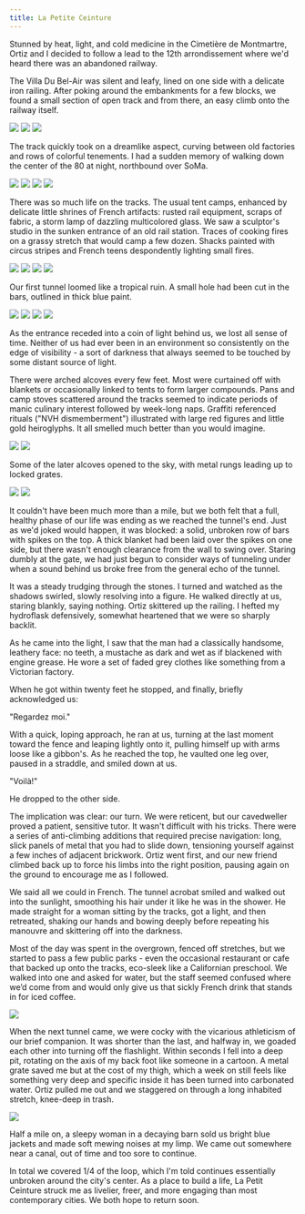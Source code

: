 ```yaml
---
title: La Petite Ceinture
---
```


Stunned by heat, light, and cold medicine in the Cimetière de Montmartre, Ortiz and I decided to follow a lead to the 12th arrondissement where we'd heard there was an abandoned railway.

The Villa Du Bel-Air was silent and leafy, lined on one side with a delicate iron railing. After poking around the embankments for a few blocks, we found a small section of open track and from there, an easy climb onto the railway itself.

![](1.JPG)
![](2.JPG)
![](3.JPG)

The track quickly took on a dreamlike aspect, curving between old factories and rows of colorful tenements. I had a sudden memory of walking down the center of the 80 at night, northbound over SoMa.

![](4.JPG)
![](5.JPG)
![](6.JPG)
![](7.JPG)

There was so much life on the tracks. The usual tent camps, enhanced by delicate little shrines of French artifacts: rusted rail equipment, scraps of fabric, a storm lamp of dazzling multicolored glass. We saw a sculptor's studio in the sunken entrance of an old rail station. Traces of cooking fires on a grassy stretch that would camp a few dozen. Shacks painted with circus stripes and French teens despondently lighting small fires.

![](8.JPG)
![](9.JPG)
![](10.JPG)
![](11.JPG)

Our first tunnel loomed like a tropical ruin. A small hole had been cut in the bars, outlined in thick blue paint.

![](12.JPG)
![](13.JPG)
![](14.JPG)
![](15.JPG)

As the entrance receded into a coin of light behind us, we lost all sense of time. Neither of us had ever been in an environment so consistently on the edge of visibility - a sort of darkness that always seemed to be touched by some distant source of light. 

There were arched alcoves every few feet. Most were curtained off with blankets or occasionally linked to tents to form larger compounds. Pans and camp stoves scattered around the tracks seemed to indicate periods of manic culinary interest followed by week-long naps. Graffiti referenced rituals ("NVH dismemberment") illustrated with large red figures and little gold heiroglyphs. It all smelled much better than you would imagine.

![](16.JPG)
![](16a_tunnel_boy.PNG)

Some of the later alcoves opened to the sky, with metal rungs leading up to locked grates.

![](17.JPG)
![](18.JPG)

It couldn't have been much more than a mile, but we both felt that a full, healthy phase of our life was ending as we reached the tunnel's end. Just as we'd joked would happen, it was blocked: a solid, unbroken row of bars with spikes on the top. A thick blanket had been laid over the spikes on one side, but there wasn't enough clearance from the wall to swing over. Staring dumbly at the gate, we had just begun to consider ways of tunneling under when a sound behind us broke free from the general echo of the tunnel.

It was a steady trudging through the stones. I turned and watched as the shadows swirled, slowly resolving into a figure. He walked directly at us, staring blankly, saying nothing. Ortiz skittered up the railing. I hefted my hydroflask defensively, somewhat heartened that we were so sharply backlit.

As he came into the light, I saw that the man had a classically handsome, leathery face: no teeth, a mustache as dark and wet as if blackened with engine grease. He wore a set of faded grey clothes like something from a Victorian factory. 

When he got within twenty feet he stopped, and finally, briefly acknowledged us:

"Regardez moi."

With a quick, loping approach, he ran at us, turning at the last moment toward the fence and leaping lightly onto it, pulling himself up with arms loose like a gibbon's. As he reached the top, he vaulted one leg over, paused in a straddle, and smiled down at us.

"Voilà!"

He dropped to the other side.

The implication was clear: our turn. We were reticent, but our cavedweller proved a patient, sensitive tutor. It wasn't difficult with his tricks. There were a series of anti-climbing additions that required precise navigation: long, slick panels of metal that you had to slide down, tensioning yourself against a few inches of adjacent brickwork. Ortiz went first, and our new friend climbed back up to force his limbs into the right position, pausing again on the ground to encourage me as I followed.

We said all we could in French. The tunnel acrobat smiled and walked out into the sunlight, smoothing his hair under it like he was in the shower. He made straight for a woman sitting by the tracks, got a light, and then retreated, shaking our hands and bowing deeply before repeating his manouvre and skittering off into the darkness.

Most of the day was spent in the overgrown, fenced off stretches, but we started to pass a few public parks - even the occasional restaurant or cafe that backed up onto the tracks, eco-sleek like a Californian preschool. We walked into one and asked for water, but the staff seemed confused where we’d come from and would only give us that sickly French drink that stands in for iced coffee.

![](19.JPG)

When the next tunnel came, we were cocky with the vicarious athleticism of our brief companion. It was shorter than the last, and halfway in, we goaded each other into turning off the flashlight. Within seconds I fell into a deep pit, rotating on the axis of my back foot like someone in a cartoon. A metal grate saved me but at the cost of my thigh, which a week on still feels like something very deep and specific inside it has been turned into carbonated water. Ortiz pulled me out and we staggered on through a long inhabited stretch, knee-deep in trash.

![](20.JPG)

Half a mile on, a sleepy woman in a decaying barn sold us bright blue jackets and made soft mewing noises at my limp. We came out somewhere near a canal, out of time and too sore to continue.

In total we covered 1/4 of the loop, which I'm told continues essentially unbroken around the city's center. As a place to build a life, La Petit Ceinture struck me as livelier, freer, and more engaging than most contemporary cities. We both hope to return soon.